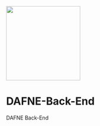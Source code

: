 <img src="https://github.com/DHS-DataflowNetworkEnvironment/DAFNE-Front-End/blob/main/Logo_DAFNE_black.png" width="200">

# DAFNE-Back-End
DAFNE Back-End
